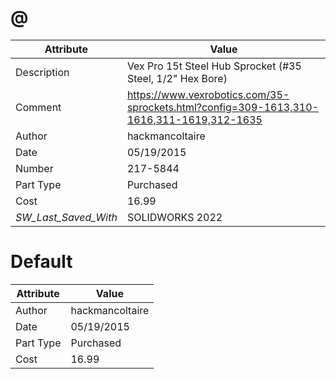 # @
| Attribute | Value |
| ---  | ---     |
| Description | Vex Pro 15t Steel Hub Sprocket (#35 Steel, 1/2&quot; Hex Bore) |
| Comment | https://www.vexrobotics.com/35-sprockets.html?config=309-1613,310-1616,311-1619,312-1635 |
| Author | hackmancoltaire |
| Date | 05/19/2015 |
| Number | 217-5844 |
| Part Type | Purchased |
| Cost | 16.99 |
| _SW_Last_Saved_With_ | SOLIDWORKS 2022 |
# Default
| Attribute | Value |
| ---  | ---     |
| Author | hackmancoltaire |
| Date | 05/19/2015 |
| Part Type | Purchased |
| Cost | 16.99 |
